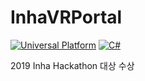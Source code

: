 # InhaVRPortal

[![Universal Platform](https://img.shields.io/badge/Platform-Universal-darkgreen?logo=windows&logoColor=white)](https://docs.microsoft.com/ko-kr/windows/uwp/get-started/universal-application-platform-guide)
[![C#](https://img.shields.io/badge/C%23-Unity-222?logo=Unity)](https://unity.com/)

2019 Inha Hackathon 대상 수상  
